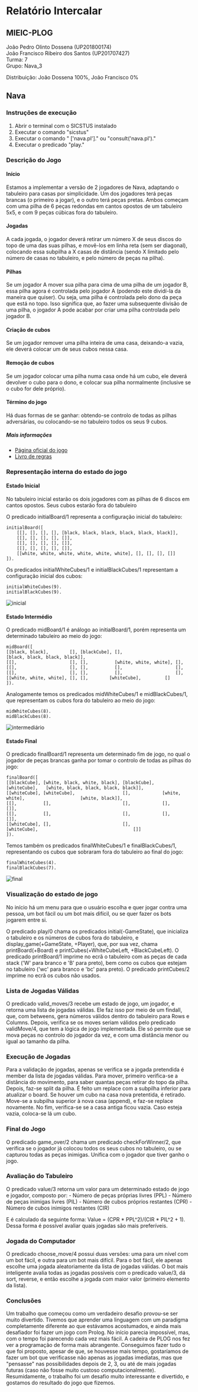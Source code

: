 # Relatório Intercalar
## MIEIC-PLOG

João Pedro Olinto Dossena (UP201800174)  
João Francisco Ribeiro dos Santos (UP201707427)  
Turma: 7  
Grupo: Nava_3  

Distribuição: João Dossena 100%, João Francisco 0%

## Nava

### Instruções de execução
1. Abrir o terminal com o SICSTUS instalado
2. Executar o comando "sicstus"
3. Executar o comando " ['nava.pl']." ou "consult('nava.pl')."
4. Executar o predicado "play."

### Descrição do Jogo
#### Início
Estamos a implementar a versão de 2 jogadores de Nava, adaptando o tabuleiro para casas por simplicidade. Um dos jogadores terá peças brancas (o primeiro a jogar), e o outro terá peças pretas. Ambos começam com uma pilha de 6 peças redondas em cantos opostos de um tabuleiro 5x5, e com 9 peças cúbicas fora do tabuleiro.
#### Jogadas
A cada jogada, o jogador deverá retirar um número X de seus discos do topo de uma das suas pilhas, e movê-los em linha reta (sem ser diagonal), colocando essa subpilha a X casas de distância (sendo X limitado pelo número de casas no tabuleiro, e pelo número de peças na pilha).
#### Pilhas
Se um jogador A mover sua pilha para cima de uma pilha de um jogador B, essa pilha agora é controlada pelo jogador A (podendo este dividí-la da maneira que quiser). Ou seja, uma pilha é controlada pelo dono da peça que está no topo. Isso significa que, ao fazer uma subsequente divisão de uma pilha, o jogador A pode acabar por criar uma pilha controlada pelo jogador B.
#### Criação de cubos
Se um jogador remover uma pilha inteira de uma casa, deixando-a vazia, ele deverá colocar um de seus cubos nessa casa.
#### Remoção de cubos
Se um jogador colocar uma pilha numa casa onde há um cubo, ele deverá devolver o cubo para o dono, e colocar sua pilha normalmente (inclusive se o cubo for dele próprio).
#### Término do jogo
Há duas formas de se ganhar: obtendo-se controlo de todas as pilhas adversárias, ou colocando-se no tabuleiro todos os seus 9 cubos. 

##### Mais informações
- [Página oficial do jogo](https://boardgamegeek.com/boardgame/250491/nava)  
- [Livro de regras](./Nava_Final_Rule_Sheet_-_David_Cordell.pdf)

### Representação interna do estado do jogo

#### Estado Inicial
No tabuleiro inicial estarão os dois jogadores com as pilhas de 6 discos em cantos opostos. Seus cubos estarão fora do tabuleiro

O predicado initialBoard/1 representa a configuração inicial do tabuleiro:

	initialBoard([
		[[], [], [], [], [black, black, black, black, black, black]],
		[[], [], [], [], []],
		[[], [], [], [], []],
		[[], [], [], [], []],
		[[white, white, white, white, white, white], [], [], [], []]
	]).

Os predicados initialWhiteCubes/1 e initialBlackCubes/1 representam a configuração inicial dos cubos:

	initialWhiteCubes(9).
	initialBlackCubes(9).

![inicial](./imgs/initial.png "Estado Inicial")

#### Estado Intermédio
O predicado midBoard/1 é análogo ao initialBoard/1, porém representa um determinado tabuleiro ao meio do jogo:

	midBoard([
    [[black, black],        [], [blackCube], [],                    [black, black, black, black]],
    [[],                    [], [],          [white, white, white], [],
    [[],                    [], [],          [],                    [],
    [[],                    [], [],          [],                    [],
    [[white, white, white], [], [],        [whiteCube],       	[]
    ]).

Analogamente temos os predicados midWhiteCubes/1 e midBlackCubes/1, que representam os cubos fora do tabuleiro ao meio do jogo:

	midWhiteCubes(8).
	midBlackCubes(8).

![intermediário](./imgs/intermediate.png "Estado Intermediário")


#### Estado Final
O predicado finalBoard/1 representa um determinado fim de jogo, no qual o jogador de peças brancas ganha por tomar o controlo de todas as pilhas do jogo:

	finalBoard([
    [[blackCube], [white, black, white, black], [blackCube],   [whiteCube],   [white, black, black, black, black]],
    [[whiteCube], [whiteCube],                  [],            [white, white],                     [white, black]],
    [[],          [],                           [],            [],                                             []],
    [[],          [],                           [],            [],                                             []],
    [[whiteCube], [],                           [],            [whiteCube],                                    []]
    ]).

Temos também os predicados finalWhiteCubes/1 e finalBlackCubes/1, representando os cubos que sobraram fora do tabuleiro ao final do jogo:

	finalWhiteCubes(4).
	finalBlackCubes(7).

![final](./imgs/final.png "Estado Final")


### Visualização do estado de jogo
No início há um menu para que o usuário escolha e quer jogar contra uma pessoa, um bot fácil ou um bot mais difícil, ou se quer fazer os bots jogarem entre si.  

O predicado play/0 chama os predicados initial(-GameState), que inicializa o tabuleiro e os números de cubos fora do tabuleiro, e display_game(+GameState, +Player), que, por sua vez, chama printBoard(+Board) e printCubes(+WhiteCubeLeft, +BlackCubeLeft). O predicado printBoard/1 imprime no ecrã o tabuleiro com as peças de cada stack ('W' para branco e 'B' para preto), bem como os cubos que estejam no tabuleiro ('wc' para branco e 'bc' para preto). O predicado printCubes/2 imprime no ecrã os cubos não usados.

### Lista de Jogadas Válidas
O predicado valid_moves/3 recebe um estado de jogo, um jogador, e retorna uma lista de jogadas válidas. Ele faz isso por meio de um findall, que, com betweens, gera números válidos dentro do tabuleiro para Rows e Columns. Depois, verifica se os moves seriam válidos pelo predicado validMove/4, que tem a lógica de jogo implementada. Ele só permite que se mova peças no controlo do jogador da vez, e com uma distância menor ou igual ao tamanho da pilha.

### Execução de Jogadas
Para a validação de jogadas, apenas se verifica se a jogada pretendida é member da lista de jogadas válidas. Para mover, primeiro verifica-se a distância do movimento, para saber quantas peças retirar do topo da pilha. Depois, faz-se split da pilha. É feito um replace com a subpilha inferior para atualizar o board. Se houver um cubo na casa nova pretentida, é retirado. Move-se a subpilha superior à nova casa (append), e faz-se replace novamente. No fim, verifica-se se a casa antiga ficou vazia. Caso esteja vazia, coloca-se lá um cubo.

### Final do Jogo
O predicado game_over/2 chama um predicado checkForWinner/2, que verifica se o jogador já colocou todos os seus cubos no tabuleiro, ou se capturou todas as peças inimigas. Unifica com o jogador que tiver ganho o jogo.

### Avaliação do Tabuleiro
O predicado value/3 retorna um valor para um determinado estado de jogo e jogador, composto por:
	- Número de peças próprias livres (PPL)
	- Número de peças inimigas livres (PIL)
	- Número de cubos próprios restantes (CPR)
	- Número de cubos inimigos restantes (CIR)

E é calculado da seguinte forma: Value = (CPR * PPL^2)/(CIR * PIL^2 + 1). Dessa forma é possível avaliar quais jogadas são mais preferíveis.

### Jogada do Computador
O predicado choose_move/4 possui duas versões: uma para um nível com um bot fácil, e outra para um bot mais difícil. Para o bot fácil, ele apenas escolhe uma jogada aleatoriamente da lista de jogadas válidas. O bot mais inteligente avalia todas as jogadas possíveis com o predicado value/3, dá sort, reverse, e então escolhe a jogada com maior valor (primeiro elemento da lista).

### Conclusões
Um trabalho que começou como um verdadeiro desafio provou-se ser muito divertido. Tivemos que aprender uma linguagem com um paradigma completamente diferente ao que estávamos acostumados, e ainda mais desafiador foi fazer um jogo com Prolog. No início parecia impossível, mas, com o tempo foi parecendo cada vez mais fácil. A cadeira de PLOG nos fez ver a programação de forma mais abrangente. Conseguimos fazer tudo o que foi proposto, apesar de que, se houvesse mais tempo, gostaríamos de fazer um bot que verificasse não apenas as jogadas imediatas, mas que "pensasse" nas possibilidades depois de 2, 3, ou até de mais jogadas futuras (caso não fosse muito custoso computacionalmente). Resumidamente, o trabalho foi um desafio muito interessante e divertido, e gostamos do resultado do jogo que fizemos. 